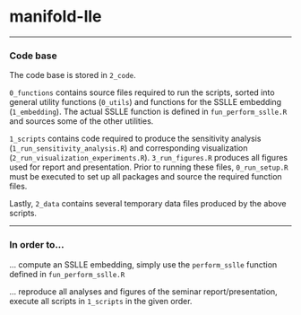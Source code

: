 # manifold-lle

***

### Code base

The code base is stored in ``2_code``.

``0_functions`` contains source files required to run the scripts, sorted into 
general utility functions (``0_utils``) and functions for the SSLLE embedding 
(``1_embedding``).
The actual SSLLE function is defined in ``fun_perform_sslle.R`` and sources some 
of the other utilities.

``1_scripts`` contains code required to produce the sensitivity analysis 
(``1_run_sensitivity_analysis.R``) and corresponding visualization 
(``2_run_visualization_experiments.R``).
``3_run_figures.R`` produces all figures used for report and presentation.
Prior to running these files, ``0_run_setup.R`` must be executed to set up 
all packages and source the required function files.

Lastly, ``2_data`` contains several temporary data files produced by the above 
scripts.

***

### In order to...

... compute an SSLLE embedding, simply use the ``perform_sslle`` function 
defined in ``fun_perform_sslle.R``

... reproduce all analyses and figures of the seminar report/presentation, 
execute all scripts in ``1_scripts`` in the given order.